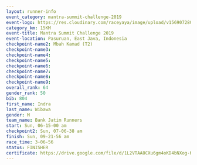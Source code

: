 ```yaml
---
layout: runner-info 
event_category: mantra-summit-challenge-2019 
event-logo: https://res.cloudinary.com/raceyaya/image/upload/v1569072809/logo/mantra-image_segrbx.jpg
category_km: 15KM 
event-title: Mantra Summit Challenge 2019 
event-location: Pasuruan, East Java, Indonesia 
checkpoint-name2: Mbah Kamad (T2) 
checkpoint-name3: 
checkpoint-name4: 
checkpoint-name5: 
checkpoint-name6: 
checkpoint-name7: 
checkpoint-name8: 
checkpoint-name9: 
overall_rank: 64
gender_rank: 50
bib: 804
first_name: Indra
last_name: Wibawa
gender: M
team_name: Bank Jatim Runners
start: Sun, 06-15-00 am
checkpoint2: Sun, 07-06-38 am
finish: Sun, 09-21-56 am
race_time: 3-06-56
status: FINISHER
certificate: https://drive.google.com/file/d/1L2VTAA8CXu6gm4oKD4bNXog-K_cd6TZj/view?usp=sharing
---
```

